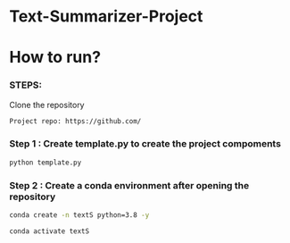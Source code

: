# Text-Summarizer-Project

# How to run?
### STEPS:

Clone the repository

```bash
Project repo: https://github.com/
```

### Step 1 : Create template.py to create the project compoments

```bash
python template.py
```

### Step 2 : Create a conda environment after opening the repository

```bash
conda create -n textS python=3.8 -y
``` 
```bash
conda activate textS
```


